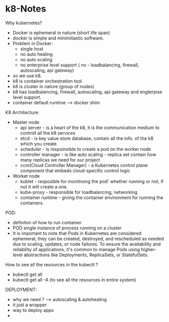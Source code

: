 # k8-Notes ####
Why kubernetes? 
- Docker is ephemeral in nature (short life span)
- docker is simple and minimiliastic software.
- Problem in Docker:
  - single host
  - no auto healing
  - no auto scaling
  - no enterprise level support ( no - loadbalancing, firewall, autoscaling, api gateway)
- so we use k8.
- k8 is container orchestration tool
- k8 is cluster in nature (group of nodes)
- k8 has loadbalancing, firewall, autoscaling, api gateway and engterpise level support.
- container default runtime --> docker shim

K8 Architecture:
  - Master node
    - api server - is a heart of the k8, it is the communication medium to controll all the k8 services
    - etcd - is key value store database, contain all the info. of the k8 which you create.
    - scheduler - is respoinsible to create a pod on the worker node
    - controller manager - is like auto scaling - replica set contain how many replicas we need for our project
    - ccm(Cloud Controller Manager) - a Kubernetes control plane component that embeds cloud-specific control logic
  - Worket node
    - kublet - resposible for monitroing the pod' whether running or not, if not it will create a one.
    - kube-proxy - responsible for loadbalancing, networking
    - container runtime - giving the container environment for running the containers.

POD:
- definiton of how to run container
- POD single instance of process running on a cluster
- It is important to note that Pods in Kubernetes are considered ephemeral; they can be created, destroyed, and rescheduled as needed due to scaling, updates, or node failures. To ensure the availability and reliability of applications, it's common to manage Pods using higher-level abstractions like Deployments, ReplicaSets, or StatefulSets.

How to see all the resources in the kubectl ?
- kubectl get all
- kubectl get all -A (to see all the resources in entire system)

DEPLOYMENT:
- why we need ? --> autoscaling & autohealing
- it just a wrapper
- way to deploy apps
- 
